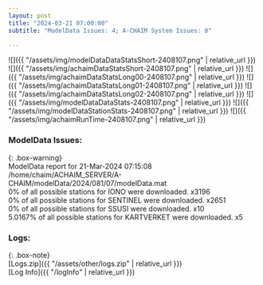 ```yaml
---
layout: post
title: "2024-03-21 07:00:00"
subtitle: "ModelData Issues: 4; A-CHAIM System Issues: 0"

---
```


![]({{ "/assets/img/modelDataDataStatsShort-2408107.png" | relative_url }})
![]({{ "/assets/img/achaimDataStatsShort-2408107.png" | relative_url }})
![]({{ "/assets/img/achaimDataStatsLong00-2408107.png" | relative_url }})
![]({{ "/assets/img/achaimDataStatsLong01-2408107.png" | relative_url }})
![]({{ "/assets/img/achaimDataStatsLong02-2408107.png" | relative_url }})
![]({{ "/assets/img/modelDataDataStats-2408107.png" | relative_url }})
![]({{ "/assets/img/modelDataStationStats-2408107.png" | relative_url }})
![]({{ "/assets/img/achaimRunTime-2408107.png" | relative_url }})


### ModelData Issues:  
  
{: .box-warning}  
 ModelData report for 21-Mar-2024 07:15:08   
 /home/chaim/ACHAIM_SERVER/A-CHAIM/modelData/2024/081/07/modelData.mat   
 0% of all possible stations for IONO were downloaded. x3196   
 0% of all possible stations for SENTINEL were downloaded. x2651   
 0% of all possible stations for SSUSI were downloaded. x10   
 5.0167% of all possible stations for KARTVERKET were downloaded. x5   
  


### Logs:  
  
{: .box-note}  
[Logs.zip]({{ "/assets/other/logs.zip" | relative_url }})  
[Log Info]({{ "/logInfo" | relative_url }})  
